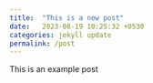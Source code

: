 ```yaml
---
title:  "This is a new post"
date:   2023-08-19 10:25:32 +0530
categories: jekyll update
permalink: /post
---
```

This is an example post